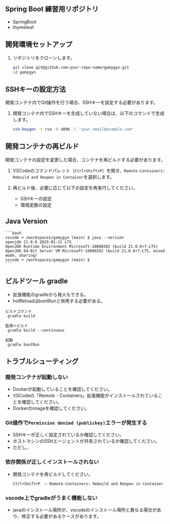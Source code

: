 ## Spring Boot 練習用リポジトリ

- SpringBoot
- thymeleaf

## 開発環境セットアップ

1. リポジトリをクローンします。

   ```bash
   git clone git@github.com:your-repo-name/gamygyn.git
   cd gamygyn
   ```

## SSHキーの設定方法

開発コンテナ内でGit操作を行う場合、SSHキーを設定する必要があります。

1. 開発コンテナ内でSSHキーを生成していない場合は、以下のコマンドで生成します。

    ```bash
    ssh-keygen -t rsa -b 4096 -C "your_email@example.com"
    ```

## 開発コンテナの再ビルド

開発コンテナの設定を変更した場合、コンテナを再ビルドする必要があります。

1. VSCodeのコマンドパレット（`Ctrl+Shift+P`）を開き、`Remote-Containers: Rebuild and Reopen in Container`を選択します。

2. 再ビルド後、必要に応じて以下の設定を再実行してください。
   - SSHキーの設定
   - 環境変数の設定

## Java Version

    ```bash
    vscode ➜ /workspaces/gamygyn (main) $ java --version
    openjdk 21.0.6 2025-01-21 LTS
    OpenJDK Runtime Environment Microsoft-10800202 (build 21.0.6+7-LTS)
    OpenJDK 64-Bit Server VM Microsoft-10800202 (build 21.0.6+7-LTS, mixed mode, sharing)
    vscode ➜ /workspaces/gamygyn (main) $
    ```

## ビルドツール gradle

- 拡張機能のgradleから発火もできる。
- hotReloadはbootRunと併用する必要がある。

```
ビルドコマンド
 gradle build

監視＋ビルド
 gradle build --continuous

起動
 gradle bootRun
```

## トラブルシューティング

### 開発コンテナが起動しない

- Dockerが起動していることを確認してください。
- VSCodeの「Remote - Containers」拡張機能がインストールされていることを確認してください。
- Dockerのimageを確認してください。

### Git操作で`Permission denied (publickey)`エラーが発生する

- SSHキーが正しく設定されているか確認してください。
- ホストマシンのSSHエージェントが共有されているか確認してください。
- ただし、

### 依存関係が正しくインストールされない
- 開発コンテナを再ビルドしてください。
   ```bash
   Ctrl+Shift+P -> Remote-Containers: Rebuild and Reopen in Container

### vscode上でgradleがうまく機能しない

- javaのインストール場所が、vscodeのインストール場所と異なる場合があり、修正する必要があるケースがあります。